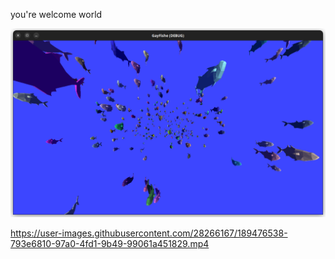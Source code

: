 
you're welcome world


![image](pics/fishe.png)


https://user-images.githubusercontent.com/28266167/189476538-793e6810-97a0-4fd1-9b49-99061a451829.mp4

<!-- this MP4 is available in the repo, but Github refused to play it when I commited it like a civilized person. So it's also hosted separately on their CDN now :') -->
